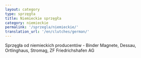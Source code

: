 ```yaml
---
layout: category
type: sprzęgła
title: Niemieckie sprzęgła
category: niemieckie
permalink: '/sprzegla/niemieckie/'
translation_url: '/en/clutches/german/'
---
```

Sprzęgła od niemieckich producentów - Binder Magnete, Dessau, Ortlinghaus, Stromag, ZF Friedrichshafen AG